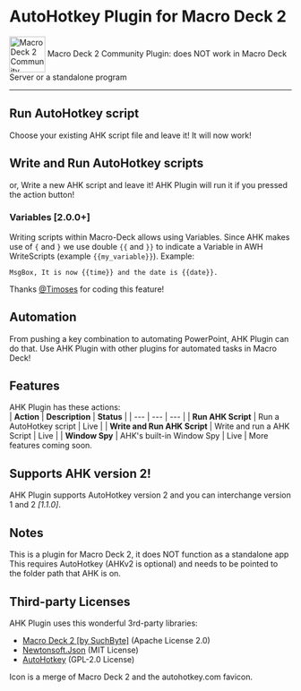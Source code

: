 # AutoHotkey Plugin for Macro Deck 2
<img alt="Macro Deck 2 Community Plugin" height="64px" align="center" href="https://macrodeck.org" src="https://macrodeck.org/images/macro_deck_2_community_plugin.png"/>
Macro Deck 2 Community Plugin: does NOT work in Macro Deck Server or a standalone program

***

## Run AutoHotkey script
Choose your existing AHK script file and leave it! It will now work!

## Write and Run AutoHotkey scripts
or, Write a new AHK script and leave it! AHK Plugin will run it if you pressed the action button!

### Variables [2.0.0+]
Writing scripts within Macro-Deck allows using Variables. Since AHK makes use of `{` and `}` we use double `{{` and `}}` to indicate a Variable in AWH WriteScripts (example `{{my_variable}}`).
Example:
```
MsgBox, It is now {{time}} and the date is {{date}}.
```
Thanks [@Timoses](https://github.com/Timoses) for coding this feature!

## Automation
From pushing a key combination to automating PowerPoint, AHK Plugin can do that.
Use AHK Plugin with other plugins for automated tasks in Macro Deck!

## Features
AHK Plugin has these actions:   
| **Action** | **Description** | **Status** |
| --- | --- | --- |
| **Run AHK Script** | Run a AutoHotkey script | Live |
| **Write and Run AHK Script** | Write and run a AHK Script | Live |
| **Window Spy** | AHK's built-in Window Spy | Live |
More features coming soon.

## Supports AHK version 2!
AHK Plugin supports AutoHotkey version 2 and you can interchange version 1 and 2 *[1.1.0]*.

## Notes
This is a plugin for Macro Deck 2, it does NOT function as a standalone app  
This requires AutoHotkey (AHKv2 is optional) and needs to be pointed to the folder path that AHK is on.

## Third-party Licenses
AHK Plugin uses this wonderful 3rd-party libraries:   
- [Macro Deck 2 [by SuchByte]](https://macrodeck.org/) (Apache License 2.0)   
- [Newtonsoft.Json](https://www.newtonsoft.com/json) (MIT License)
- [AutoHotkey](https://autohotkey.com) (GPL-2.0 License)

Icon is a merge of Macro Deck 2 and the autohotkey.com favicon.
